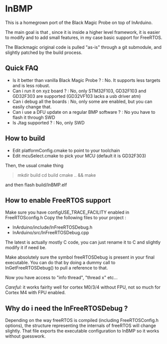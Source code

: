 
lnBMP
=====

This is a homegrown port of the Black Magic Probe on top of lnArduino.  

The main goal is that , since it is inside a higher level framework, it is  easier to modify and to add small features, in my case basic support for FreeRTOS.

The Blackmagic original code is pulled "as-is" through a git submodule, and slightly patched by the build process.  

Quick FAQ
---------

* Is it better than vanilla Black Magic Probe ? : No. It supports less targets and is less robust.
* Can i run it on xyz board ? : No, only STM32F103, GD32F103 and GD32F303 are supported (GD32VF103 lacks a usb driver atm)
* Can i debug all the boards : No, only some are enabled, but you can easily change that.
* Can i use a DFU update on a regular BMP software ? : No you have to flash it through SWD
* Is Jtag supported ? : No, only SWD

How to build
------------

* Edit platformConfig.cmake to point to your toolchain
* Edit mcuSelect.cmake to pick your MCU (default it is GD32F303)

Then, the usual cmake thing
> mkdir build
> cd build
> cmake .. && make

and then flash build/lnBMP.elf

How to enable FreeRTOS support 
-------------------------------
Make sure you have configUSE_TRACE_FACILITY enabled in FreeRTOSconfig.h
Copy  the following files to your project :
  - lnArduino/include/lnFreeRTOSDebug.h
  - lnArduino/src/lnFreeRTOSDebug.cpp 

The latest is actually mostly C code, you can just rename it to C and slightly modify it if need be.

Make absolutely sure the symbol freeRTOSDebug is present in your final executable.
You can do that by doing a dummy call to lnGetFreeRTOSDebug() to pull a reference to that.

Now you have access to "info thread", "thread x" etc...

_Careful:_  it works fairlty well for cortex M0/3/4 without FPU, not so much for Cortex M4 with FPU enabled.

Why do i need the lnFreeRTOSDebug ?
-----------------------------------
Depending on the way freeRTOS is compiled (including FreeRTOSConfig.h options), the structure representing the internals of freeRTOS will change slightly. That file exports the executable configuration to lnBMP so it works without guesswork.


